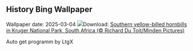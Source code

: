 ## History Bing Wallpaper
Wallpaper date: 2025-03-04
![](https://www.bing.com/th?id=OHR.HornbillPair_EN-US3168408482_UHD.jpg&w=1000)Download: [Southern yellow-billed hornbills in Kruger National Park, South Africa (© Richard Du Toit/Minden Pictures)](https://www.bing.com/th?id=OHR.HornbillPair_EN-US3168408482_UHD.jpg)

Auto get programm by LtgX
